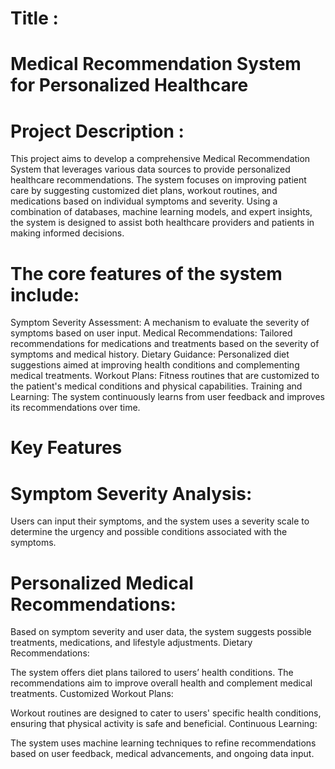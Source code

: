 # Title :
# Medical Recommendation System for Personalized Healthcare


# Project Description :
This project aims to develop a comprehensive Medical Recommendation System that leverages various data sources to provide personalized healthcare recommendations. The system focuses on improving patient care by suggesting customized diet plans, workout routines, and medications based on individual symptoms and severity. Using a combination of databases, machine learning models, and expert insights, the system is designed to assist both healthcare providers and patients in making informed decisions.

# The core features of the system include:

Symptom Severity Assessment: A mechanism to evaluate the severity of symptoms based on user input.
Medical Recommendations: Tailored recommendations for medications and treatments based on the severity of symptoms and medical history.
Dietary Guidance: Personalized diet suggestions aimed at improving health conditions and complementing medical treatments.
Workout Plans: Fitness routines that are customized to the patient's medical conditions and physical capabilities.
Training and Learning: The system continuously learns from user feedback and improves its recommendations over time.
# Key Features
# Symptom Severity Analysis:

Users can input their symptoms, and the system uses a severity scale to determine the urgency and possible conditions associated with the symptoms.

# Personalized Medical Recommendations:

Based on symptom severity and user data, the system suggests possible treatments, medications, and lifestyle adjustments.
Dietary Recommendations:

The system offers diet plans tailored to users’ health conditions. The recommendations aim to improve overall health and complement medical treatments.
Customized Workout Plans:

Workout routines are designed to cater to users' specific health conditions, ensuring that physical activity is safe and beneficial.
Continuous Learning:

The system uses machine learning techniques to refine recommendations based on user feedback, medical advancements, and ongoing data input.
